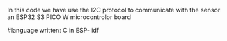 In this code we have use the I2C protocol to communicate with the sensor an ESP32 S3 PICO W microcontrolor board

#language written: C in ESP- idf
